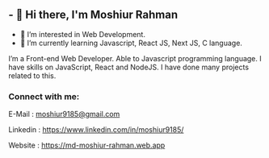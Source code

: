 ## - 👋 Hi there, I'm Moshiur Rahman
- 👀 I’m interested in Web Development.
- 🌱 I’m currently learning Javascript, React JS, Next JS, C language.


I’m a Front-end Web Developer. Able to Javascript programming language. I have	skills on JavaScript, React and NodeJS. I have done many projects related to this.

 
 ### Connect with me:
 E-Mail : moshiur9185@gmail.com
 
 Linkedin : https://www.linkedin.com/in/moshiur9185/
 
 Website : https://md-moshiur-rahman.web.app
